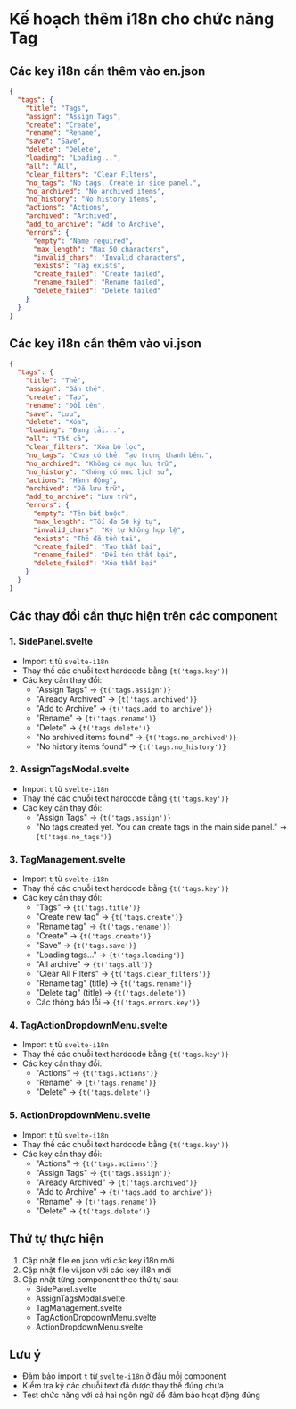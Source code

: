 # Kế hoạch thêm i18n cho chức năng Tag

## Các key i18n cần thêm vào en.json

```json
{
  "tags": {
    "title": "Tags",
    "assign": "Assign Tags",
    "create": "Create",
    "rename": "Rename",
    "save": "Save",
    "delete": "Delete",
    "loading": "Loading...",
    "all": "All",
    "clear_filters": "Clear Filters",
    "no_tags": "No tags. Create in side panel.",
    "no_archived": "No archived items",
    "no_history": "No history items",
    "actions": "Actions",
    "archived": "Archived",
    "add_to_archive": "Add to Archive",
    "errors": {
      "empty": "Name required",
      "max_length": "Max 50 characters",
      "invalid_chars": "Invalid characters",
      "exists": "Tag exists",
      "create_failed": "Create failed",
      "rename_failed": "Rename failed",
      "delete_failed": "Delete failed"
    }
  }
}
```

## Các key i18n cần thêm vào vi.json

```json
{
  "tags": {
    "title": "Thẻ",
    "assign": "Gán thẻ",
    "create": "Tạo",
    "rename": "Đổi tên",
    "save": "Lưu",
    "delete": "Xóa",
    "loading": "Đang tải...",
    "all": "Tất cả",
    "clear_filters": "Xóa bộ lọc",
    "no_tags": "Chưa có thẻ. Tạo trong thanh bên.",
    "no_archived": "Không có mục lưu trữ",
    "no_history": "Không có mục lịch sử",
    "actions": "Hành động",
    "archived": "Đã lưu trữ",
    "add_to_archive": "Lưu trữ",
    "errors": {
      "empty": "Tên bắt buộc",
      "max_length": "Tối đa 50 ký tự",
      "invalid_chars": "Ký tự không hợp lệ",
      "exists": "Thẻ đã tồn tại",
      "create_failed": "Tạo thất bại",
      "rename_failed": "Đổi tên thất bại",
      "delete_failed": "Xóa thất bại"
    }
  }
}
```

## Các thay đổi cần thực hiện trên các component

### 1. SidePanel.svelte

- Import `t` từ `svelte-i18n`
- Thay thế các chuỗi text hardcode bằng `{t('tags.key')}`
- Các key cần thay đổi:
  - "Assign Tags" → `{t('tags.assign')}`
  - "Already Archived" → `{t('tags.archived')}`
  - "Add to Archive" → `{t('tags.add_to_archive')}`
  - "Rename" → `{t('tags.rename')}`
  - "Delete" → `{t('tags.delete')}`
  - "No archived items found" → `{t('tags.no_archived')}`
  - "No history items found" → `{t('tags.no_history')}`

### 2. AssignTagsModal.svelte

- Import `t` từ `svelte-i18n`
- Thay thế các chuỗi text hardcode bằng `{t('tags.key')}`
- Các key cần thay đổi:
  - "Assign Tags" → `{t('tags.assign')}`
  - "No tags created yet. You can create tags in the main side panel." → `{t('tags.no_tags')}`

### 3. TagManagement.svelte

- Import `t` từ `svelte-i18n`
- Thay thế các chuỗi text hardcode bằng `{t('tags.key')}`
- Các key cần thay đổi:
  - "Tags" → `{t('tags.title')}`
  - "Create new tag" → `{t('tags.create')}`
  - "Rename tag" → `{t('tags.rename')}`
  - "Create" → `{t('tags.create')}`
  - "Save" → `{t('tags.save')}`
  - "Loading tags..." → `{t('tags.loading')}`
  - "All archive" → `{t('tags.all')}`
  - "Clear All Filters" → `{t('tags.clear_filters')}`
  - "Rename tag" (title) → `{t('tags.rename')}`
  - "Delete tag" (title) → `{t('tags.delete')}`
  - Các thông báo lỗi → `{t('tags.errors.key')}`

### 4. TagActionDropdownMenu.svelte

- Import `t` từ `svelte-i18n`
- Thay thế các chuỗi text hardcode bằng `{t('tags.key')}`
- Các key cần thay đổi:
  - "Actions" → `{t('tags.actions')}`
  - "Rename" → `{t('tags.rename')}`
  - "Delete" → `{t('tags.delete')}`

### 5. ActionDropdownMenu.svelte

- Import `t` từ `svelte-i18n`
- Thay thế các chuỗi text hardcode bằng `{t('tags.key')}`
- Các key cần thay đổi:
  - "Actions" → `{t('tags.actions')}`
  - "Assign Tags" → `{t('tags.assign')}`
  - "Already Archived" → `{t('tags.archived')}`
  - "Add to Archive" → `{t('tags.add_to_archive')}`
  - "Rename" → `{t('tags.rename')}`
  - "Delete" → `{t('tags.delete')}`

## Thứ tự thực hiện

1. Cập nhật file en.json với các key i18n mới
2. Cập nhật file vi.json với các key i18n mới
3. Cập nhật từng component theo thứ tự sau:
   - SidePanel.svelte
   - AssignTagsModal.svelte
   - TagManagement.svelte
   - TagActionDropdownMenu.svelte
   - ActionDropdownMenu.svelte

## Lưu ý

- Đảm bảo import `t` từ `svelte-i18n` ở đầu mỗi component
- Kiểm tra kỹ các chuỗi text đã được thay thế đúng chưa
- Test chức năng với cả hai ngôn ngữ để đảm bảo hoạt động đúng
